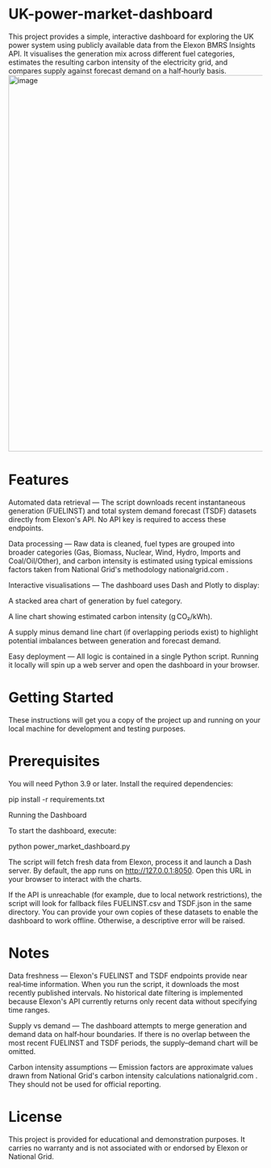 # UK-power-market-dashboard

This project provides a simple, interactive dashboard for exploring the UK power system using publicly available data from the Elexon BMRS Insights API. It visualises the generation mix across different fuel categories, estimates the resulting carbon intensity of the electricity grid, and compares supply against forecast demand on a half‑hourly basis.
<img width="698" height="745" alt="image" src="https://github.com/user-attachments/assets/4b55c533-b16e-4252-ba43-8d13c24dbe7f" />


# Features

Automated data retrieval — The script downloads recent instantaneous generation (FUELINST) and total system demand forecast (TSDF) datasets directly from Elexon's API. No API key is required to access these endpoints.

Data processing — Raw data is cleaned, fuel types are grouped into broader categories (Gas, Biomass, Nuclear, Wind, Hydro, Imports and Coal/Oil/Other), and carbon intensity is estimated using typical emissions factors taken from National Grid's methodology
nationalgrid.com
.

Interactive visualisations — The dashboard uses Dash and Plotly to display:

A stacked area chart of generation by fuel category.

A line chart showing estimated carbon intensity (g CO₂/kWh).

A supply minus demand line chart (if overlapping periods exist) to highlight potential imbalances between generation and forecast demand.

Easy deployment — All logic is contained in a single Python script. Running it locally will spin up a web server and open the dashboard in your browser.

# Getting Started

These instructions will get you a copy of the project up and running on your local machine for development and testing purposes.

# Prerequisites

You will need Python 3.9 or later. Install the required dependencies:

pip install -r requirements.txt

Running the Dashboard

To start the dashboard, execute:

python power_market_dashboard.py


The script will fetch fresh data from Elexon, process it and launch a Dash server. By default, the app runs on http://127.0.0.1:8050. Open this URL in your browser to interact with the charts.

If the API is unreachable (for example, due to local network restrictions), the script will look for fallback files FUELINST.csv and TSDF.json in the same directory. You can provide your own copies of these datasets to enable the dashboard to work offline. Otherwise, a descriptive error will be raised.

# Notes

Data freshness — Elexon's FUELINST and TSDF endpoints provide near real‑time information. When you run the script, it downloads the most recently published intervals. No historical date filtering is implemented because Elexon's API currently returns only recent data without specifying time ranges.

Supply vs demand — The dashboard attempts to merge generation and demand data on half‑hour boundaries. If there is no overlap between the most recent FUELINST and TSDF periods, the supply–demand chart will be omitted.

Carbon intensity assumptions — Emission factors are approximate values drawn from National Grid's carbon intensity calculations
nationalgrid.com
. They should not be used for official reporting.

# License

This project is provided for educational and demonstration purposes. It carries no warranty and is not associated with or endorsed by Elexon or National Grid.
